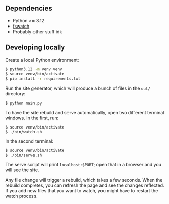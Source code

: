 
## Dependencies

* Python >= 3.12
* [fswatch](https://github.com/emcrisostomo/fswatch?tab=readme-ov-file#getting-fswatch)
* Probably other stuff idk

## Developing locally

Create a local Python environment:

```sh
$ python3.12 -m venv venv
$ source venv/bin/activate
$ pip install -r requirements.txt
```

Run the site generator, which will produce a bunch of files in the `out/` directory:

```shell
$ python main.py
```

To have the site rebuild and serve automatically, open two different terminal windows.
In the first, run:

```shell
$ source venv/bin/activate
$ ./bin/watch.sh
```

In the second terminal:

```shell
$ source venv/bin/activate
$ ./bin/serve.sh
```

The serve script will print `localhost:$PORT`; open that in a browser and you will see the site.

Any file change will trigger a rebuild, which takes a few seconds.
When the rebuild completes, you can refresh the page and see the changes reflected.
If you add new files that you want to watch, you might have to restart the watch process.